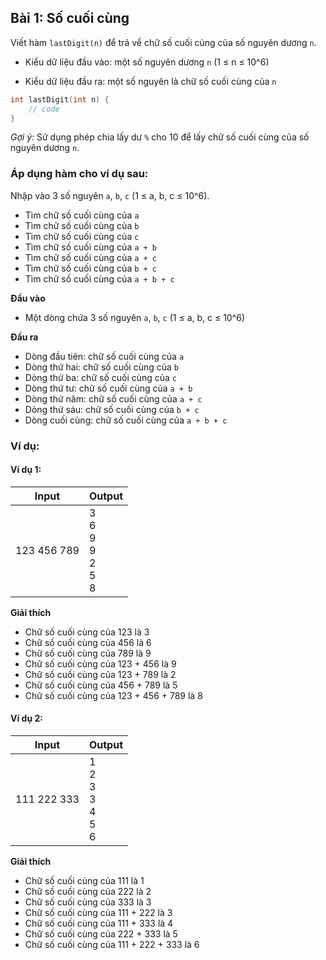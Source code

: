 ## Bài 1: Số cuối cùng

Viết hàm `lastDigit(n)` để trả về chữ số cuối cùng của số nguyên dương `n`.

- Kiểu dữ liệu đầu vào: một số nguyên dương `n` (1 ≤ n ≤ 10^6)

- Kiểu dữ liệu đầu ra: một số nguyên là chữ số cuối cùng của `n`

```C++
int lastDigit(int n) {
    // code
}
```

*Gợi ý:* Sử dụng phép chia lấy dư `%` cho 10 để lấy chữ số cuối cùng của số nguyên dương `n`.

### Áp dụng hàm cho ví dụ sau:

Nhập vào 3 số nguyên `a`, `b`, `c` (1 ≤ a, b, c ≤ 10^6). 

- Tìm chữ số cuối cùng của `a`
- Tìm chữ số cuối cùng của `b`
- Tìm chữ số cuối cùng của `c`
- Tìm chữ số cuối cùng của `a + b`
- Tìm chữ số cuối cùng của `a + c`
- Tìm chữ số cuối cùng của `b + c`
- Tìm chữ số cuối cùng của `a + b + c`

**Đầu vào**

- Một dòng chứa 3 số nguyên `a`, `b`, `c` (1 ≤ a, b, c ≤ 10^6)

**Đầu ra**

- Dòng đầu tiên: chữ số cuối cùng của `a`
- Dòng thứ hai: chữ số cuối cùng của `b`
- Dòng thứ ba: chữ số cuối cùng của `c`
- Dòng thứ tư: chữ số cuối cùng của `a + b`
- Dòng thứ năm: chữ số cuối cùng của `a + c`
- Dòng thứ sáu: chữ số cuối cùng của `b + c`
- Dòng cuối cùng: chữ số cuối cùng của `a + b + c`

### Ví dụ:

#### Ví dụ 1:

| Input | Output |
|-------|--------|
| 123 456 789 | 3 <br> 6 <br> 9 <br> 9 <br> 2 <br> 5 <br> 8 |

**Giải thích**

- Chữ số cuối cùng của 123 là 3
- Chữ số cuối cùng của 456 là 6
- Chữ số cuối cùng của 789 là 9
- Chữ số cuối cùng của 123 + 456 là 9
- Chữ số cuối cùng của 123 + 789 là 2
- Chữ số cuối cùng của 456 + 789 là 5
- Chữ số cuối cùng của 123 + 456 + 789 là 8

#### Ví dụ 2:

| Input | Output |
|-------|--------|
| 111 222 333 | 1 <br> 2 <br> 3 <br> 3 <br> 4 <br> 5 <br> 6 |

**Giải thích**

- Chữ số cuối cùng của 111 là 1
- Chữ số cuối cùng của 222 là 2
- Chữ số cuối cùng của 333 là 3
- Chữ số cuối cùng của 111 + 222 là 3
- Chữ số cuối cùng của 111 + 333 là 4
- Chữ số cuối cùng của 222 + 333 là 5
- Chữ số cuối cùng của 111 + 222 + 333 là 6
